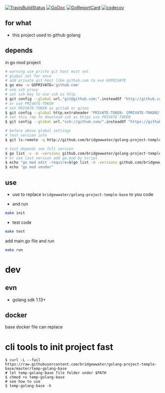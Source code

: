 [![TravisBuildStatus](https://api.travis-ci.org/bridgewwater/golang-project-temple-base.svg?branch=master)](https://travis-ci.org/bridgewwater/golang-project-temple-base)
[![GoDoc](https://godoc.org/github.com/bridgewwater/golang-project-temple-base?status.png)](https://godoc.org/github.com/bridgewwater/golang-project-temple-base/)
[![GoReportCard](https://goreportcard.com/badge/github.com/bridgewwater/golang-project-temple-base)](https://goreportcard.com/report/github.com/bridgewwater/golang-project-temple-base)
[![codecov](https://codecov.io/gh/bridgewwater/golang-project-temple-base/branch/master/graph/badge.svg)](https://codecov.io/gh/bridgewwater/golang-project-temple-base)

## for what

- this project used to github golang

## depends

in go mod project

```bash
# warning use privte git host must set
# global set for once
# add private git host like github.com to evn GOPRIVATE
$ go env -w GOPRIVATE='github.com'
# use ssh proxy
# set ssh-key to use ssh as http
$ git config --global url."git@github.com:".insteadOf "http://github.com/"
# or use PRIVATE-TOKEN
# set PRIVATE-TOKEN as gitlab or gitea
$ git config --global http.extraheader "PRIVATE-TOKEN: {PRIVATE-TOKEN}"
# set this rep to download ssh as https use PRIVATE-TOKEN
$ git config --global url."ssh://github.com/".insteadOf "https://github.com/"

# before above global settings
# test version info
$ git ls-remote -q http://github.com/bridgewwater/golang-project-temple-base.git

# test depends see full version
$ go list -v -m -versions github.com/bridgewwater/golang-project-temple-base
# or use last version add go.mod by script
$ echo "go mod edit -require=$(go list -m -versions github.com/bridgewwater/golang-project-temple-base | awk '{print $1 "@" $NF}')"
$ echo "go mod vendor"
```

## use

- use to replace
 `bridgewwater/golang-project-temple-base` to you code

- and run

```bash
make init
```

- test code

```bash
make test
```

add main.go file and run

```bash
make run
```

# dev

## evn

- golang sdk 1.13+

## docker

base docker file can replace

# cli tools to init project fast

```
$ curl -L --fail https://raw.githubusercontent.com/bridgewwater/golang-project-temple-base/master/temp-golang-base
# let temp-golang-base file folder under $PATH
$ chmod +x temp-golang-base
# see how to use
$ temp-golang-base -h
```